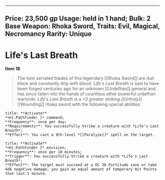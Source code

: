 
---
Price: 23,500 gp
Usage: held in 1 hand;
Bulk: 2
Base Weapon: Rhoka Sword,
Traits: Evil, Magical, Necromancy
Rarity: Unique
---

# Life's Last Breath

**Item 18**

> The twin serrated blades of this legendary [[Rhoka Sword]] are dull black and constantly drip with blood. *Life's Last Breath* is said to have been forged centuries ago for an unknown [[Urdefhan]] general and has since fallen into the hands of countless other powerful urdefhan warlords. *Life's Last Breath* is a *+3 greater striking [[Unholy]] [[Wounding]] rhoka sword* with the following special abilities.

```ad-embed-ability
title: **Activate**
*⬲{.Pathfinder }* command; 
**Frequency**: once per day;
**Requirements**: You successfully Strike a creature with *Life's Last Breath*;
**Effect**: You cast a 9th-level *[[Paralyze]]* spell on the target.

```

```ad-embed-ability
title: **Activate**
*⬲{.Pathfinder }* envision; 
**Frequency**: once per 10 minutes;
**Trigger**: You successfully Strike a creature with *Life's Last Breath*;
**Effect**: The target must succeed at a DC 38 Fortitude save or take 4d6 negative damage; you gain an equal amount of temporary Hit Points that last 1 minute.

```
